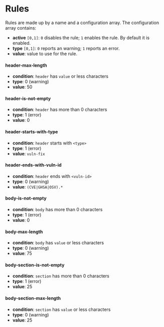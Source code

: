 # Rules

Rules are made up by a name and a configuration array. The configuration array contains:

* **active** ``[0,1]``: `0` disables the rule; `1` enables the rule. By default it is enabled.
* **type** ``[0,1]``: `0` reports an warning; `1` reports an error. 
* **value**: value to use for the rule.

#### header-max-length
* **condition**: `header` has `value` or less characters
* **type**: 0 (warning)
* **value**: 50

#### header-is-not-empty
* **condition**: `header` has more than 0 characters
* **type**: 1 (error)
* **value**: 0


#### header-starts-with-type

* **condition**: `header` starts with `<type>` 
* **type**: 1 (error)
* **value**: `vuln-fix`

#### header-ends-with-vuln-id

* **condition**: `header` ends with `<vuln-id>` 
* **type**: 0 (warning)
* **value**: `(CVE|GHSA|OSV).*`

#### body-is-not-empty

* **condition**: `body` has more than 0 characters
* **type**: 1 (error)
* **value**: 0

#### body-max-length

* **condition**: `body` has `value` or less characters
* **type**: 0 (warning)
* **value**: 75

#### body-section-is-not-empty

* **condition**: `section` has more than 0 characters
* **type**: 1 (error)
* **value**: 25


#### body-section-max-length

* **condition**: `section` has `value` or less characters
* **type**: 0 (warning)
* **value**: 25

